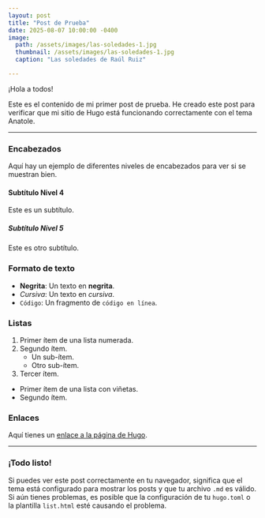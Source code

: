```yaml
---
layout: post
title: "Post de Prueba"
date: 2025-08-07 10:00:00 -0400
image:
  path: /assets/images/las-soledades-1.jpg
  thumbnail: /assets/images/las-soledades-1.jpg
  caption: "Las soledades de Raúl Ruiz"

---
```



¡Hola a todos!

Este es el contenido de mi primer post de prueba. He creado este post para verificar que mi sitio de Hugo está funcionando correctamente con el tema Anatole.

---

### Encabezados
Aquí hay un ejemplo de diferentes niveles de encabezados para ver si se muestran bien.

#### Subtítulo Nivel 4
Este es un subtítulo.

##### Subtítulo Nivel 5
Este es otro subtítulo.

### Formato de texto
- **Negrita**: Un texto en **negrita**.
- *Cursiva*: Un texto en *cursiva*.
- `Código`: Un fragmento de `código en línea`.

### Listas
1. Primer ítem de una lista numerada.
2. Segundo ítem.
   - Un sub-ítem.
   - Otro sub-ítem.
3. Tercer ítem.

* Primer ítem de una lista con viñetas.
* Segundo ítem.

### Enlaces
Aquí tienes un [enlace a la página de Hugo](https://gohugo.io/).

---

### ¡Todo listo!
Si puedes ver este post correctamente en tu navegador, significa que el tema está configurado para mostrar los posts y que tu archivo `.md` es válido. Si aún tienes problemas, es posible que la configuración de tu `hugo.toml` o la plantilla `list.html` esté causando el problema.
